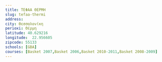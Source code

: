 ```yaml
---
title: ΤΕΦΑΑ ΘΕΡΜΗ
slug: tefaa-thermi
address: 
city: Θεσσαλονίκη
perioxi: Θέρμη
latitude: 40.629216
longitude:  22.956605
zipcode: 55133
schools: [GBA]
courses: [Basket 2007,Basket 2006,Basket 2010-2011,Basket 2008-2009]
---
```




